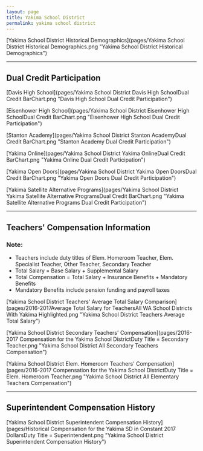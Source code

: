```yaml
---
layout: page
title: Yakima School District
permalink: yakima school district
---
```



[Yakima School District Historical Demographics](pages/Yakima School District Historical Demographics.png "Yakima School District Historical Demographics")

___

## Dual Credit Participation

[Davis High School](pages/Yakima School District Davis High SchoolDual Credit BarChart.png "Davis High School Dual Credit Participation")

[Eisenhower High School](pages/Yakima School District Eisenhower High SchoolDual Credit BarChart.png "Eisenhower High School Dual Credit Participation")

[Stanton Academy](pages/Yakima School District Stanton AcademyDual Credit BarChart.png "Stanton Academy Dual Credit Participation")

[Yakima Online](pages/Yakima School District Yakima OnlineDual Credit BarChart.png "Yakima Online Dual Credit Participation")

[Yakima Open Doors](pages/Yakima School District Yakima Open DoorsDual Credit BarChart.png "Yakima Open Doors Dual Credit Participation")

[Yakima Satellite Alternative Programs](pages/Yakima School District Yakima Satellite Alternative ProgramsDual Credit BarChart.png "Yakima Satellite Alternative Programs Dual Credit Participation")


___

## Teachers' Compensation Information
### Note:
- Teachers include duty titles of Elem. Homeroom Teacher, Elem. Specialist Teacher, Other Teacher, Secondary Teacher
- Total Salary = Base Salary + Supplemental Salary
- Total Compensation = Total Salary + Insurance Benefits + Mandatory Benefits
- Mandatory Benefits include pension funding and payroll taxes

[Yakima School District Teachers' Average Total Salary Comparison](pages/2016-2017Average Total Salary for TeachersAll WA School Districts With Yakima Highlighted.png "Yakima School District Teachers Average Total Salary")

[Yakima School District Secondary Teachers' Compensation](pages/2016-2017 Compensation for the Yakima School DistrictDuty Title = Secondary Teacher.png "Yakima School District All Secondary Teachers Compensation")

[Yakima School District Elem. Homeroom Teachers' Compensation](pages/2016-2017 Compensation for the Yakima School DistrictDuty Title = Elem. Homeroom Teacher.png "Yakima School District All Elementary Teachers Compensation")


___

## Superintendent Compensation History

[Yakima School District Superintendent Compensation History](pages/Historical Compensation for the Yakima SD in Constant 2017 DollarsDuty Title = Superintendent.png "Yakima School District Superintendent Compensation History")

